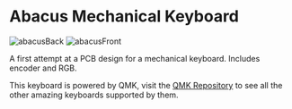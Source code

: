 # Abacus Mechanical Keyboard

![abacusBack](https://i.imgur.com/IFtuWaK.jpg) ![abacusFront](https://i.imgur.com/2Jpx0Mu.jpg)

A first attempt at a PCB design for a mechanical keyboard. Includes encoder and RGB.

This keyboard is powered by QMK, visit the [QMK Repository](https://github.com/qmk/qmk_firmware/) to see all the other amazing keyboards supported by them.
